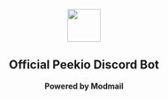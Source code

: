 <div align="center">
  <img src="https://cdn.discordapp.com/attachments/859189221797134386/955786143524352000/PeekioStickerWhite2.png" align="center" height="60px">
  </div>
<center>
  <h2>Official Peekio Discord Bot</h2>
  <b>Powered by Modmail</b>
</center>
